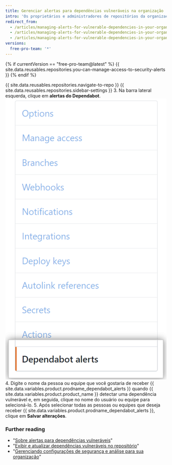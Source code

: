 ```yaml
---
title: Gerenciar alertas para dependências vulneráveis na organização
intro: 'Os proprietários e administradores de repositórios da organização recebem {{ site.data.variables.product.prodname_dependabot_alerts }} quando detectamos uma dependência vulnerável no repositório de uma organização. Você pode especificar outros membros ou equipes com acesso de gravação para também receber alertas de dependências vulneráveis.'
redirect_from:
  - /articles/managing-alerts-for-vulnerable-dependencies-in-your-organization-s-repositories/
  - /articles/managing-alerts-for-vulnerable-dependencies-in-your-organizations-repositories/
  - /articles/managing-alerts-for-vulnerable-dependencies-in-your-organization
versions:
  free-pro-team: '*'
---
```


{% if currentVersion == "free-pro-team@latest" %}
{{ site.data.reusables.repositories.you-can-manage-access-to-security-alerts }}
{% endif %}

{{ site.data.reusables.repositories.navigate-to-repo }}
{{ site.data.reusables.repositories.sidebar-settings }}
3. Na barra lateral esquerda, clique em **alertas do Dependabot**. ![Aba de alertas do Dependabot na barra lateral de configurações](/assets/images/help/settings/settings-sidebar-dependabot-alerts.png)
4. Digite o nome da pessoa ou equipe que você gostaria de receber {{ site.data.variables.product.prodname_dependabot_alerts }} quando {{ site.data.variables.product.product_name }} detectar uma dependência vulnerável e, em seguida, clique no nome do usuário ou equipe para selecioná-lo.
5. Após selecionar todas as pessoas ou equipes que deseja receber {{ site.data.variables.product.prodname_dependabot_alerts }}, clique em **Salvar alterações**.

### Further reading

- "[Sobre alertas para dependências vulneráveis](/github/managing-security-vulnerabilities/about-alerts-for-vulnerable-dependencies)"
- "[Exibir e atualizar dependências vulneráveis no repositório](/articles/viewing-and-updating-vulnerable-dependencies-in-your-repository)"
- "[Gerenciando configurações de segurança e análise para sua organização](/github/setting-up-and-managing-organizations-and-teams/managing-security-and-analysis-settings-for-your-organization)"
